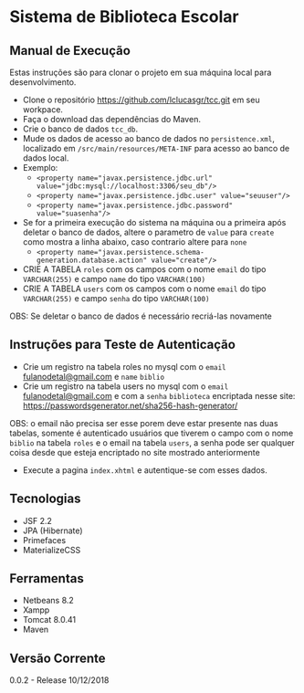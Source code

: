 # Sistema de Biblioteca Escolar

## Manual de Execução
Estas instruções são para clonar o projeto em sua máquina local para desenvolvimento.
- Clone o repositório https://github.com/lclucasgr/tcc.git em seu workpace.
- Faça o download das dependências do Maven.
- Crie o banco de dados `tcc_db`.
- Mude os dados de acesso ao banco de dados no `persistence.xml`, localizado em `/src/main/resources/META-INF` para acesso ao banco de dados local.
- Exemplo:
  - `<property name="javax.persistence.jdbc.url" value="jdbc:mysql://localhost:3306/seu_db"/>`
  - `<property name="javax.persistence.jdbc.user" value="seuuser"/>`
  - `<property name="javax.persistence.jdbc.password" value="suasenha"/>`
- Se for a primeira execução do sistema na máquina ou a primeira após deletar o banco de dados, altere o parametro de `value` para  `create` como mostra a linha abaixo, caso contrario altere para `none`
  - `<property name="javax.persistence.schema-generation.database.action" value="create"/>`
- CRIE A TABELA `roles` com os campos com o nome `email` do tipo `VARCHAR(255)` e campo `name` do tipo `VARCHAR(100)`
- CRIE A TABELA `users` com os campos com o nome `email` do tipo `VARCHAR(255)` e campo `senha` do tipo `VARCHAR(100)`

OBS: Se deletar o banco de dados é necessário recriá-las novamente

## Instruções para Teste de Autenticação
- Crie um registro na tabela roles no mysql com o `email` fulanodetal@gmail.com e `name` `biblio`
- Crie um registro na tabela users no mysql com o `email` fulanodetal@gmail.com e com a `senha` `biblioteca` encriptada nesse site: https://passwordsgenerator.net/sha256-hash-generator/

OBS: o email não precisa ser esse porem deve estar presente nas duas tabelas, somente é autenticado usuários que tiverem o campo com o nome `biblio` na tabela `roles` e o email na tabela `users`, a senha pode ser qualquer coisa desde que esteja encriptado no site mostrado anteriormente

- Execute a pagina `index.xhtml` e autentique-se com esses dados.

## Tecnologias
- JSF 2.2
- JPA (Hibernate)
- Primefaces
- MaterializeCSS

## Ferramentas
- Netbeans 8.2
- Xampp
- Tomcat 8.0.41
- Maven

## Versão Corrente
0.0.2 - Release 10/12/2018
